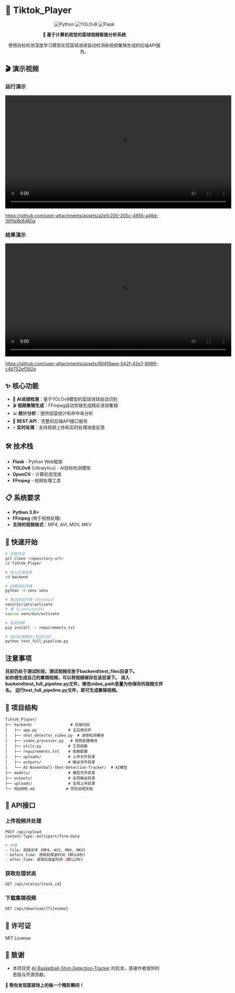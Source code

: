 # 🏀 Tiktok_Player

<div align="center">

![Python](https://img.shields.io/badge/Python-3.8+-blue?style=for-the-badge&logo=python)
![YOLOv8](https://img.shields.io/badge/YOLOv8-AI%20Detection-green?style=for-the-badge)
![Flask](https://img.shields.io/badge/Flask-Backend-red?style=for-the-badge&logo=flask)

**🎯 基于计算机视觉的篮球视频智能分析系统**

使用目标检测深度学习模型实现篮球进球自动检测和视频集锦生成的后端API服务。

</div>

## 🎬 演示视频

### 运行演示
<video src="./assets/run-demo.mp4" controls width="720">
你的浏览器不支持 video 标签。可点击链接直接下载查看。
</video>

https://github.com/user-attachments/assets/a2e1c200-205c-4955-a46d-391fa9b6460a



### 结果演示
<video src="./assets/result-demo.mp4" controls width="720">
你的浏览器不支持 video 标签。可点击链接直接下载查看。
</video>

https://github.com/user-attachments/assets/894f8aee-042f-42e7-8989-c4b752ef392a


## ✨ 核心功能

- 🎯 **AI进球检测**：基于YOLOv8模型的篮球进球自动识别
- 🎬 **视频集锦生成**：FFmpeg自动剪辑生成精彩进球集锦
- 📊 **统计分析**：提供投篮统计和命中率分析
- 🚀 **REST API**：完整的后端API接口服务
- ⚡ **实时处理**：支持视频上传和实时处理进度反馈

## 🛠️ 技术栈

- **Flask** - Python Web框架
- **YOLOv8** (Ultralytics) - AI目标检测模型
- **OpenCV** - 计算机视觉库
- **FFmpeg** - 视频处理工具

## 📋 系统要求

- **Python 3.8+**
- **FFmpeg** (用于视频处理)
- **支持的视频格式**：MP4, AVI, MOV, MKV

## 🚀 快速开始

```bash
# 克隆项目
git clone <repository-url>
cd Tiktok_Player

# 进入后端目录
cd backend

# 创建虚拟环境
python -m venv venv

# 激活虚拟环境 (Windows)
venv\Scripts\activate
# 或 (Linux/macOS)
source venv/bin/activate

# 安装依赖
pip install -r requirements.txt

# 启动后端服务(测试阶段)
python test_full_pipeline.py
```

## 注意事项
**目前仍处于测试阶段，测试视频存放于backend\test_files目录下。**  
**如你想生成自己的集锦视频，可以将视频保存在该目录下。**
**进入backend\test_full_pipeline.py文件，修改video_path变量为你保存的视频文件名。**
**运行test_full_pipeline.py文件，即可生成集锦视频。**


## 📁 项目结构

```
Tiktok_Player/
├── backend/                 # 后端代码
│   ├── app.py              # 主应用文件
│   ├── shot_detector_video.py  # 进球检测模块
│   ├── video_processor.py   # 视频处理模块
│   ├── utils.py            # 工具函数
│   ├── requirements.txt    # 依赖配置
│   ├── uploads/            # 上传文件目录
│   ├── outputs/            # 输出文件目录
│   └── AI-Basketball-Shot-Detection-Tracker/  # AI模型
├── models/                 # 模型文件目录
├── outputs/                # 全局输出目录
├── uploads/                # 全局上传目录
└── README.md              # 项目说明文档
```

## 📡 API接口

### 上传视频并处理
```bash
POST /api/upload
Content-Type: multipart/form-data

# 参数
- file: 视频文件 (MP4, AVI, MOV, MKV)
- before_time: 进球前保留时间 (默认8秒)
- after_time: 进球后保留时间 (默认2秒)
```

### 获取处理状态
```bash
GET /api/status/{task_id}
```

### 下载集锦视频
```bash
GET /api/download/{filename}
```

## 📄 许可证

MIT License


## 🙏 致谢
- 本项目受 [AI-Basketball-Shot-Detection-Tracker](https://github.com/avishah3/AI-Basketball-Shot-Detection-Tracker) 的启发，感谢作者提供的思路与开源贡献。







**🏀 帮你发现篮球场上的每一个精彩瞬间！**
